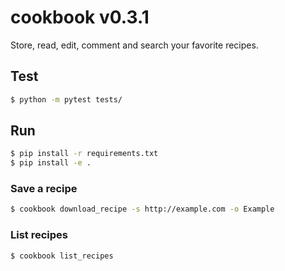 # cookbook v0.3.1

Store, read, edit, comment and search your favorite recipes.

## Test
```bash
$ python -m pytest tests/
```

## Run

```bash
$ pip install -r requirements.txt
$ pip install -e .
```

### Save a recipe

```bash
$ cookbook download_recipe -s http://example.com -o Example
```

### List recipes
```bash
$ cookbook list_recipes
```
